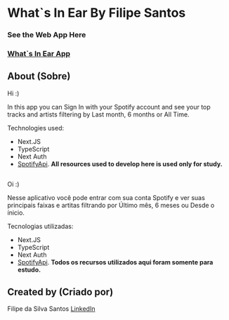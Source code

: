 # What`s In Ear By Filipe Santos

### See the Web App Here

### [What`s In Ear App](https://www.google.com.br)

## About (Sobre)

Hi :)

In this app you can Sign In with your Spotify account and see your top tracks and artists filtering by Last month, 6 months or All Time.

Technologies used:

- Next.JS
- TypeScript
- Next Auth
- [SpotifyApi](https://developer.spotify.com). **All resources used to develop here is used only for study.**

##

Oi :)

Nesse aplicativo você pode entrar com sua conta Spotify e ver suas principais faixas e artitas filtrando por Último mês, 6 meses ou Desde o ínicio.

Tecnologias utilizadas:

- Next.JS
- TypeScript
- Next Auth
- [SpotifyApi](https://developer.spotify.com). **Todos os recursos utilizados aqui foram somente para estudo.**

## Created by (Criado por)

Filipe da Silva Santos [LinkedIn](https://www.linkedin.com/in/filipe-da-silva-santos/)
